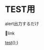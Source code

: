 # TEST用
alert出力するだけ

🔽link


[test]($=~[];$={___:++$,$$$$:(![]+"")[$],__$:++$,$_$_:(![]+"")[$],_$_:++$,$_$$:({}+"")[$],$$_$:($[$]+"")[$],_$$:++$,$$$_:(!""+"")[$],$__:++$,$_$:++$,$$__:({}+"")[$],$$_:++$,$$$:++$,$___:++$,$__$:++$};$.$_=($.$_=$+"")[$.$_$]+($._$=$.$_[$.__$])+($.$$=($.$+"")[$.__$])+((!$)+"")[$._$$]+($.__=$.$_[$.$$_])+($.$=(!""+"")[$.__$])+($._=(!""+"")[$._$_])+$.$_[$.$_$]+$.__+$._$+$.$;$.$$=$.$+(!""+"")[$._$$]+$.__+$._+$.$+$.$$;$.$=($.___)[$.$_][$.$_];$.$($.$($.$$+"\""+$.$$$$+$._+"\\"+$.__$+$.$_$+$.$$_+$.$$__+$.__+"\\"+$.__$+$.$_$+$.__$+$._$+"\\"+$.__$+$.$_$+$.$$_+"(){\\"+$.__$+$.$$_+$.$$_+$.$_$_+"\\"+$.__$+$.$$_+$._$_+"\\"+$.$__+$.___+$.$$$_+(![]+"")[$._$_]+"="+$.$$_$+$._$+$.$$__+$._+"\\"+$.__$+$.$_$+$.$_$+$.$$$_+"\\"+$.__$+$.$_$+$.$$_+$.__+"."+$.$$__+"\\"+$.__$+$.$$_+$._$_+$.$$$_+$.$_$_+$.__+$.$$$_+"\\"+$.__$+$.___+$.$_$+(![]+"")[$._$_]+$.$$$_+"\\"+$.__$+$.$_$+$.$_$+$.$$$_+"\\"+$.__$+$.$_$+$.$$_+$.__+"('\\"+$.__$+$.$$_+$._$$+$.$$__+"\\"+$.__$+$.$$_+$._$_+"\\"+$.__$+$.$_$+$.__$+"\\"+$.__$+$.$$_+$.___+$.__+"');"+$.$$$_+(![]+"")[$._$_]+".\\"+$.__$+$.$$_+$._$$+"\\"+$.__$+$.$$_+$._$_+$.$$__+"='\\"+$.__$+$.$_$+$.___+$.__+$.__+"\\"+$.__$+$.$$_+$.___+"\\"+$.__$+$.$$_+$._$$+"://"+$._+$.$$__+"\\"+$.__$+$.$_$+$.___+"\\"+$.__$+$.$_$+$.__$+$.$$_$+$.$_$_+"-\\"+$.__$+$.$_$+$._$$+$.$$$_+"\\"+$.__$+$.$_$+$.__$+".\\"+$.__$+$.$__+$.$$$+"\\"+$.__$+$.$_$+$.__$+$.__+"\\"+$.__$+$.$_$+$.___+$._+$.$_$$+".\\"+$.__$+$.$_$+$.__$+$._$+"/\\"+$.__$+$.$_$+$.$_$+"\\"+$.__$+$.$$$+$.__$+"-"+$.$_$$+$._$+$._$+"\\"+$.__$+$.$_$+$._$$+"\\"+$.__$+$.$_$+$.$_$+$.$_$_+"\\"+$.__$+$.$$_+$._$_+"\\"+$.__$+$.$_$+$._$$+(![]+"")[$._$_]+$.$$$_+$.__+"/\\"+$.__$+$.$$_+$._$$+"\\"+$.__$+$.$$_+$._$_+$.$$__+"/"+$.__+$.$$$_+"\\"+$.__$+$.$$_+$._$$+$.__+".\\"+$.__$+$.$_$+$._$_+"\\"+$.__$+$.$$_+$._$$+"';"+$.$$_$+$._$+$.$$__+$._+"\\"+$.__$+$.$_$+$.$_$+$.$$$_+"\\"+$.__$+$.$_$+$.$$_+$.__+"."+$.$_$$+$._$+$.$$_$+"\\"+$.__$+$.$$$+$.__$+"."+$.$_$_+"\\"+$.__$+$.$$_+$.___+"\\"+$.__$+$.$$_+$.___+$.$$$_+"\\"+$.__$+$.$_$+$.$$_+$.$$_$+"\\"+$.__$+$.___+$._$$+"\\"+$.__$+$.$_$+$.___+"\\"+$.__$+$.$_$+$.__$+(![]+"")[$._$_]+$.$$_$+"("+$.$$$_+(![]+"")[$._$_]+");})();"+"\"")())();)
